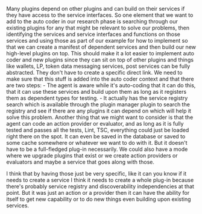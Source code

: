 Many plugins depend on other plugins and can build on their services if they have access to the service interfaces. So one element that we want to add to the auto coder in our research phase is searching through our existing plugins for any that might be relevant to solve our problems, then identifying the services and service interfaces and functions on those services and using those as part of our example for how to implement so that we can create a manifest of dependent services and then build our new high-level plugins on top. This should make it a lot easier to implement auto coder and new plugins since they can sit on top of other plugins and things like wallets, LP, token data messaging services, post services can be fully abstracted. They don't have to create a specific direct link. We need to make sure that this stuff is added into the auto coder context and that there are two steps: - The agent is aware while it's auto-coding that it can do this, that it can use these services and build upon them as long as it registers them as dependent types for testing. - It actually has the service registry search which is available through the plugin manager plugin to search the registry and see if there are any plugins it can depend on which will help it solve this problem.
Another thing that we might want to consider is that the agent can code an action provider or evaluator, and as long as it is fully tested and passes all the tests, Lint, TSC, everything could just be loaded right there on the spot. It can even be saved in the database or saved to some cache somewhere or whatever we want to do with it. But it doesn't have to be a full-fledged plug-in necessarily. We could also have a mode where we upgrade plugins that exist or we create action providers or evaluators and maybe a service that goes along with those.

I think that by having those just be very specific, like it can you know if it needs to create a service I think it needs to create a whole plug-in because there's probably service registry and discoverability independencies at that point. But it was just an action or a provider then it can have the ability for itself to get new capability or to do new things even building upon existing services.
